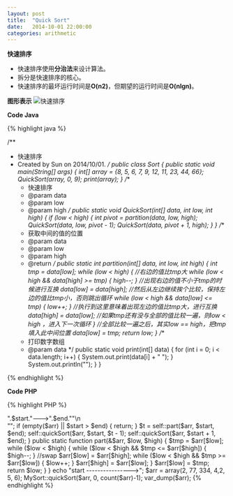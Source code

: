 ```yaml
---
layout: post
title:  "Quick Sort"
date:   2014-10-01 22:00:00
categories: arithmetic
---
```


**快速排序**

* 快速排序使用**分治法**来设计算法。
* 拆分是快速排序的核心。
* 快速排序的最坏运行时间是**O(n2)**，但期望的运行时间是**O(nlgn)**。



**图形表示**
![快速排序](http://pic002.cnblogs.com/images/2012/401709/2012090309575126.png)

**Code Java**

{% highlight java %}

/**
 * 快速排序
 * Created by Sun on 2014/10/01.
 */
public class Sort {
    public static void main(String[] args) {
        int[] array = {8, 5, 6, 7, 9, 12, 11, 23, 44, 66};
        QuickSort(array, 0, 9);
        print(array);
    }
    /**
     * 快速排序
     * @param data
     * @param low
     * @param high
     */
    public static void QuickSort(int[] data, int low, int high) {
        if (low < high) {
            int pivot = partition(data, low, high);
            QuickSort(data, low, pivot - 1);
            QuickSort(data, pivot + 1, high);
        }
    }
    /**
     * 获取中间的值的位置
     * @param data
     * @param low
     * @param high
     * @return
     */
    public static int partition(int[] data, int low, int high) {
        int tmp = data[low];
        while (low < high) {
            //右边的值比tmp大
            while (low < high && data[high] >= tmp) {
                high--;
            }
            //出现右边的值不小于tmp的时候进行互换
            data[low] = data[high];
            //然后从左边继续挨个比较，保持左边的值比tmp小，否则跳出循环
            while (low < high && data[low] <= tmp) {
                low++;
            }
            //执行到这里意味着出现左边的值比tmp大，进行互换
            data[high] = data[low];
            //如果tmp还有没与全部的值比较一遍，则low < high ，进入下一次循环
        }
        //全部比较一遍之后，其实low == high，把tmp填入此中间位置
        data[low] = tmp;
        return low;
    }
    /**
     * 打印数字数组
     * @param data
     */
    public static void print(int[] data) {
        for (int i = 0; i < data.length; i++) {
            System.out.print(data[i] + "  ");
        }
        System.out.println("");
    }
}

{% endhighlight %}

**Code PHP**

{% highlight PHP %}

<?php

/**
 * Created by IntelliJ IDEA.
 * User: Sun
 * Date: 2015/11/12
 * Time: 16:12
 */
class MySort
{
    /**
     * 先来个快速排序
     * @param $arr
     * @param $Start
     * @param $end
     * @return mixed
     */
    public static function quickSort(&$arr, $start, $end)
    {
        echo "---->".$start."--->".$end.""\n<br>"";
        if (empty($arr) || $start > $end) {
            return;
        }
        $t = self::part($arr, $start, $end);
        self::quickSort($arr, $start, $t - 1);
        self::quickSort($arr, $start + 1, $end);
    }
    public static function part(&$arr, $low, $high)
    {
        $tmp = $arr[$low];
        while ($low < $high) {
            while ($low < $high && $tmp <= $arr[$high]) {
                $high--;
            }
            //swap
            $arr[$low] = $arr[$high];
            while ($low < $high && $tmp >= $arr[$low]) {
                $low++;
            }
            $arr[$high] = $arr[$low];
        }
        $arr[$low] = $tmp;
        return $low;
    }
}

echo "start ---------------->";
$arr = array(2, 77, 334, 4,2, 5, 6);

MySort::quickSort($arr, 0, count($arr)-1);
var_dump($arr);

{% endhighlight %}
